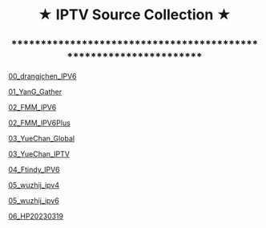 <h1 align="center"> ★ IPTV Source Collection ★ </h1>
<h2 align="center">*****************************************************************</h2>

[00_drangjchen_IPV6](https://raw.githubusercontent.com/SunsonGuo/IPTV/main/00_drangjchen_IPV6.m3u)

[01_YanG_Gather](https://raw.githubusercontent.com/SunsonGuo/IPTV/main/01_YanG_Gather.m3u)

[02_FMM_IPV6](https://raw.githubusercontent.com/SunsonGuo/IPTV/main/02_FMM_IPV6.m3u)

[02_FMM_IPV6Plus](https://raw.githubusercontent.com/SunsonGuo/IPTV/main/02_FMM_IPV6Plus.m3u)

[03_YueChan_Global](https://raw.githubusercontent.com/SunsonGuo/IPTV/main/03_YueChan_Global.m3u)

[03_YueChan_IPTV](https://raw.githubusercontent.com/SunsonGuo/IPTV/main/03_YueChan_IPTV.m3u)

[04_Ftindy_IPV6](https://raw.githubusercontent.com/SunsonGuo/IPTV/main/04_Ftindy_IPV6.m3u)

[05_wuzhij_ipv4](https://raw.githubusercontent.com/SunsonGuo/IPTV/main/05_wuzhij_ipv4.m3u)

[05_wuzhij_ipv6](https://raw.githubusercontent.com/SunsonGuo/IPTV/main/05_wuzhij_ipv6.m3u)

[06_HP20230319](https://raw.githubusercontent.com/SunsonGuo/IPTV/main/06_HP20230319.m3u)
